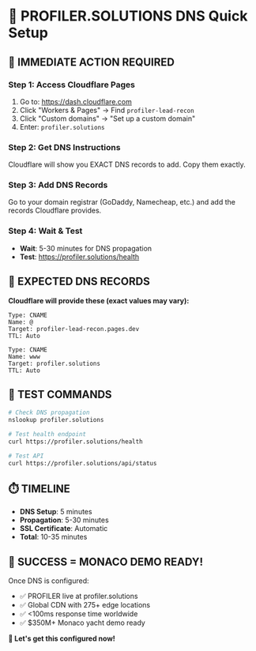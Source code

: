 # 🚀 PROFILER.SOLUTIONS DNS Quick Setup

## 🎯 **IMMEDIATE ACTION REQUIRED**

### **Step 1: Access Cloudflare Pages**

1. Go to: https://dash.cloudflare.com
2. Click "Workers & Pages" → Find `profiler-lead-recon`
3. Click "Custom domains" → "Set up a custom domain"
4. Enter: `profiler.solutions`

### **Step 2: Get DNS Instructions**

Cloudflare will show you EXACT DNS records to add. Copy them exactly.

### **Step 3: Add DNS Records**

Go to your domain registrar (GoDaddy, Namecheap, etc.) and add the records Cloudflare provides.

### **Step 4: Wait & Test**

- **Wait**: 5-30 minutes for DNS propagation
- **Test**: https://profiler.solutions/health

## 🎯 **EXPECTED DNS RECORDS**

**Cloudflare will provide these (exact values may vary):**

```dns
Type: CNAME
Name: @
Target: profiler-lead-recon.pages.dev
TTL: Auto

Type: CNAME
Name: www
Target: profiler.solutions
TTL: Auto
```

## 🧪 **TEST COMMANDS**

```bash
# Check DNS propagation
nslookup profiler.solutions

# Test health endpoint
curl https://profiler.solutions/health

# Test API
curl https://profiler.solutions/api/status
```

## ⏱️ **TIMELINE**

- **DNS Setup**: 5 minutes
- **Propagation**: 5-30 minutes
- **SSL Certificate**: Automatic
- **Total**: 10-35 minutes

## 🎉 **SUCCESS = MONACO DEMO READY!**

Once DNS is configured:

- ✅ PROFILER live at profiler.solutions
- ✅ Global CDN with 275+ edge locations
- ✅ <100ms response time worldwide
- ✅ $350M+ Monaco yacht demo ready

**🚀 Let's get this configured now!**
